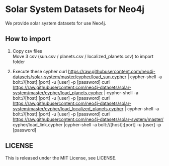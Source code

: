 # Solar System Datasets for Neo4j

We provide solar system datasets for use Neo4j.

## How to import

1. Copy csv files  
   Move 3 csv (sun.csv / planets.csv / localized_planets.csv) to import folder

2. Execute these cypher
   curl https://raw.githubusercontent.com/neo4j-datasets/solar-system/master/cypher/load_sun.cypher | cypher-shell -a bolt://[host]:[port] -u [user] -p [password]
   curl https://raw.githubusercontent.com/neo4j-datasets/solar-system/master/cypher/load_planets.cypher | cypher-shell -a bolt://[host]:[port] -u [user] -p [password]
   curl https://raw.githubusercontent.com/neo4j-datasets/solar-system/master/cypher/load_localized_planets.cypher | cypher-shell -a bolt://[host]:[port] -u [user] -p [password]
   curl https://raw.githubusercontent.com/neo4j-datasets/solar-system/master/ cypher/load_link.cypher |cypher-shell -a bolt://[host]:[port] -u [user] -p [password]

## LICENSE

This is released under the MIT License, see LICENSE.
